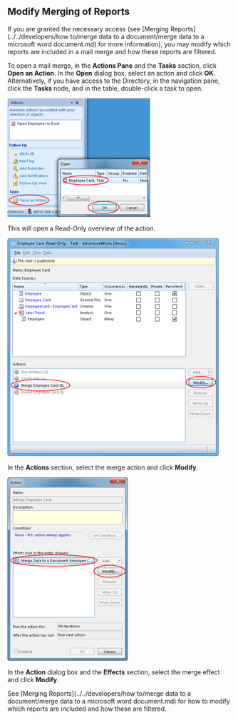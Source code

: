 ## Modify Merging of Reports

If you are granted the necessary access (see [Merging Reports](../../developers/how to/merge data to a document/merge data to a microsoft word document.md) for more information), you may modify which reports are included in a mail merge and how these reports are filtered.

To open a mail merge, in the **Actions Pane** and the **Tasks** section, click **Open an Action**. In the **Open** dialog box, select an action and click **OK**. Alternatively, if you have access to the Directory, in the navigation pane, click the **Tasks** node, and in the table, double-click a task to open.

![IDC5B534D1D32743B3.ID3470C85CA5B1484D.png](media/IDC5B534D1D32743B3.ID3470C85CA5B1484D.png)

This will open a Read-Only overview of the action.

![IDC5B534D1D32743B3.ID3EC4DCC3F7C0465A.png](media/IDC5B534D1D32743B3.ID3EC4DCC3F7C0465A.png)

In the **Actions** section, select the merge action and click **Modify**.

![IDC5B534D1D32743B3.ID3C5B06F752D64227.png](media/IDC5B534D1D32743B3.ID3C5B06F752D64227.png)

In the **Action** dialog box and the **Effects** section, select the merge effect and click **Modify**.

See [Merging Reports](../../developers/how to/merge data to a document/merge data to a microsoft word document.md) for how to modify which reports are included and how these are filtered.